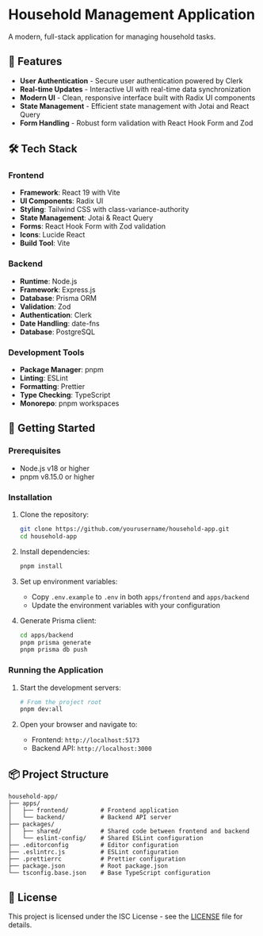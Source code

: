 # Household Management Application

A modern, full-stack application for managing household tasks.

## 🚀 Features

- **User Authentication** - Secure user authentication powered by Clerk
- **Real-time Updates** - Interactive UI with real-time data synchronization
- **Modern UI** - Clean, responsive interface built with Radix UI components
- **State Management** - Efficient state management with Jotai and React Query
- **Form Handling** - Robust form validation with React Hook Form and Zod

## 🛠 Tech Stack

### Frontend
- **Framework**: React 19 with Vite
- **UI Components**: Radix UI
- **Styling**: Tailwind CSS with class-variance-authority
- **State Management**: Jotai & React Query
- **Forms**: React Hook Form with Zod validation
- **Icons**: Lucide React
- **Build Tool**: Vite

### Backend
- **Runtime**: Node.js
- **Framework**: Express.js
- **Database**: Prisma ORM
- **Validation**: Zod
- **Authentication**: Clerk
- **Date Handling**: date-fns
- **Database**: PostgreSQL

### Development Tools
- **Package Manager**: pnpm
- **Linting**: ESLint
- **Formatting**: Prettier
- **Type Checking**: TypeScript
- **Monorepo**: pnpm workspaces

## 🚀 Getting Started

### Prerequisites
- Node.js v18 or higher
- pnpm v8.15.0 or higher

### Installation

1. Clone the repository:
   ```bash
   git clone https://github.com/yourusername/household-app.git
   cd household-app
   ```

2. Install dependencies:
   ```bash
   pnpm install
   ```

3. Set up environment variables:
   - Copy `.env.example` to `.env` in both `apps/frontend` and `apps/backend`
   - Update the environment variables with your configuration

4. Generate Prisma client:
   ```bash
   cd apps/backend
   pnpm prisma generate
   pnpm prisma db push
   ```

### Running the Application

1. Start the development servers:
   ```bash
   # From the project root
   pnpm dev:all
   ```

2. Open your browser and navigate to:
   - Frontend: `http://localhost:5173`
   - Backend API: `http://localhost:3000`

## 📦 Project Structure

```
household-app/
├── apps/
│   ├── frontend/         # Frontend application
│   └── backend/          # Backend API server
├── packages/
│   ├── shared/           # Shared code between frontend and backend
│   └── eslint-config/    # Shared ESLint configuration
├── .editorconfig         # Editor configuration
├── .eslintrc.js          # ESLint configuration
├── .prettierrc           # Prettier configuration
├── package.json          # Root package.json
└── tsconfig.base.json    # Base TypeScript configuration
```

## 📄 License

This project is licensed under the ISC License - see the [LICENSE](LICENSE) file for details.
